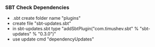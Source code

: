 ### SBT Check Dependencies
- .sbt create folder name "plugins"
- create file "sbt-updates.sbt"
- in sbt-updates.sbt type "addSbtPlugin("com.timushev.sbt" % "sbt-updates" % "0.3.0")"
- use update cmd "dependencyUpdates"
